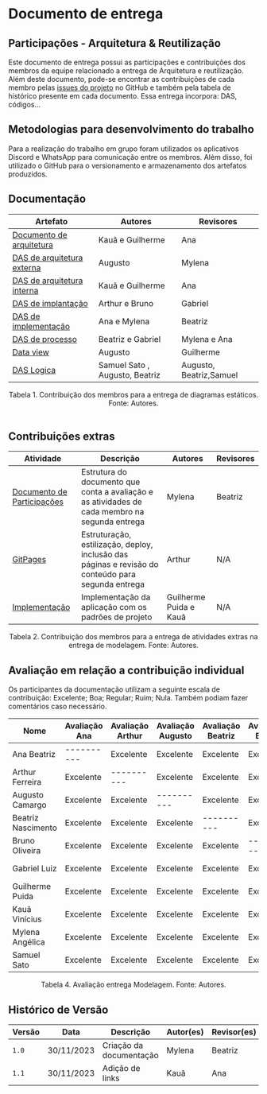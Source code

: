 # Documento de entrega

## Participações - Arquitetura & Reutilização

Este documento de entrega possui as participações e contribuições dos membros da equipe relacionado a entrega de Arquitetura e reutilização. Além deste documento, pode-se encontrar as contribuições de cada membro pelas [issues do projeto](https://github.com/UnBArqDsw2023-2/2023.2_G1_ProjetoAmazon/issues) no GitHub e também pela tabela de histórico presente em cada documento.
Essa entrega incorpora: DAS, códigos...

## Metodologias para desenvolvimento do trabalho

Para a realização do trabalho em grupo foram utilizados os aplicativos Discord e WhatsApp para comunicação entre os membros. Além disso, foi utilizado o GitHub para o versionamento e armazenamento dos artefatos produzidos.

## Documentação

| Artefato                                                                                                                                                  | Autores           | Revisores    |
| --------------------------------------------------------------------------------------------------------------------------------------------------------- | ----------------- | ------------ |
| [Documento de arquitetura](https://github.com/UnBArqDsw2023-2/2023.2_G1_ProjetoAmazon/blob/main/docs/ArquiteturaReutilizacao/reutilizacao/Arquitetura.md) | Kauã e Guilherme  | Ana          |
| [DAS de arquitetura externa](                                             )                                                                               | Augusto           | Mylena       |
| [DAS de arquitetura interna](https://github.com/UnBArqDsw2023-2/2023.2_G1_ProjetoAmazon/blob/main/docs/ArquiteturaReutilizacao/reutilizacao/Interna.md)   | Kauã e Guilherme  | Ana          |
| [DAS de implantação](                                                      )                                                                              | Arthur e Bruno    | Gabriel      |
| [DAS de implementação](                                                   )                                                                               | Ana e Mylena      | Beatriz      |
| [DAS de processo](                                                        )                                                                               | Beatriz e Gabriel | Mylena e Ana |
| [Data view](                                                        )                                                                                     | Augusto           | Guilherme    |
| [DAS Logica](                                                        )                      | Samuel Sato , Augusto, Beatriz  | Augusto, Beatriz,Samuel   |

<div style="text-align: center"> Tabela 1. Contribuição dos membros para a entrega de diagramas estáticos. Fonte: Autores.</div>

<br>

## Contribuições extras

| Atividade                                                                                 | Descrição                                                                                          | Autores                | Revisores |
| ----------------------------------------------------------------------------------------- | -------------------------------------------------------------------------------------------------- | ---------------------- | --------- |
| [Documento de Participações](./participacoes.md)                                          | Estrutura do documento que conta a avaliação e as atividades de cada membro na segunda entrega     | Mylena                 | Beatriz   |
| [GitPages](https://unbarqdsw2023-2.github.io/2023.2_G1_ProjetoAmazon/#/)                  | Estruturação, estilização, deploy, inclusão das páginas e revisão do conteúdo para segunda entrega | Arthur                 | N/A       |
| [Implementação](https://github.com/UnBArqDsw2023-2/2023.2_G1_ProjetoAmazon/tree/main/src) | Implementação da aplicação com os padrões de projeto                                               | Guilherme Puida e Kauã | N/A       |

<div style="text-align: center"> Tabela 2. Contribuição dos membros para a entrega de atividades extras na entrega de modelagem. Fonte: Autores.</div>

## Avaliação em relação a contribuição individual

Os participantes da documentação utilizam a seguinte escala de contribuição: Excelente; Boa; Regular; Ruim; Nula.
Também podiam fazer comentários caso necessário.

| Nome               | Avaliação Ana | Avaliação Arthur | Avaliação Augusto | Avaliação Beatriz | Avaliação Bruno | Avaliação Gabriel | Avaliação Guilherme | Avaliação Kauã | Avaliação Mylena | Avaliação Samuel |
| ------------------ | ------------- | ---------------- | ----------------- | ----------------- | --------------- | ----------------- | ------------------- | -------------- | ---------------- | ---------------- |
| Ana Beatriz        | ----------    | Excelente        | Excelente         | Excelente         | Excelente       | Excelente         | Excelente           | Excelente      | Excelente        | Excelente        |
| Arthur Ferreira    | Excelente     | ----------       | Excelente         | Excelente         | Excelente       | Excelente         | Excelente           | Excelente      | Excelente        | Excelente        |
| Augusto Camargo    | Excelente     | Excelente        | ----------        | Excelente         | Excelente       | Excelente         | Excelente           | Excelente      | Excelente        | Excelente        |
| Beatriz Nascimento | Excelente     | Excelente        | Excelente         | ----------        | Excelente       | Excelente         | Excelente           | Excelente      | Excelente        | Excelente        |
| Bruno Oliveira     | Excelente     | Excelente        | Excelente         | Excelente         | ----------      | Excelente         | Excelente           | Excelente      | Excelente        | Excelente        |
| Gabriel Luiz       | Excelente     | Excelente        | Excelente         | Excelente         | Excelente       | ----------        | Excelente           | Excelente      | Excelente        | Excelente        |
| Guilherme Puida    | Excelente     | Excelente        | Excelente         | Excelente         | Excelente       | Excelente         | ----------          | Excelente      | Excelente        | Excelente        |
| Kauã Vinícius      | Excelente     | Excelente        | Excelente         | Excelente         | Excelente       | Excelente         | Excelente           | ----------     | Excelente        | Excelente        |
| Mylena Angélica    | Excelente     | Excelente        | Excelente         | Excelente         | Excelente       | Excelente         | Excelente           | Excelente      | ----------       | Excelente        |
| Samuel Sato        | Excelente     | Excelente        | Excelente         | Excelente         | Excelente       | Excelente         | Excelente           | Excelente      | Excelente        | ----------       |

<div style="text-align: center"> Tabela 4. Avaliação entrega Modelagem. Fonte: Autores.</div>

## Histórico de Versão

| Versão | Data       | Descrição               | Autor(es) | Revisor(es) |
| ------ | ---------- | ----------------------- | --------- | ----------- |
| `1.0`  | 30/11/2023 | Criação da documentação | Mylena    | Beatriz     |
| `1.1`  | 30/11/2023 | Adição de links         | Kauã      | Ana         |
